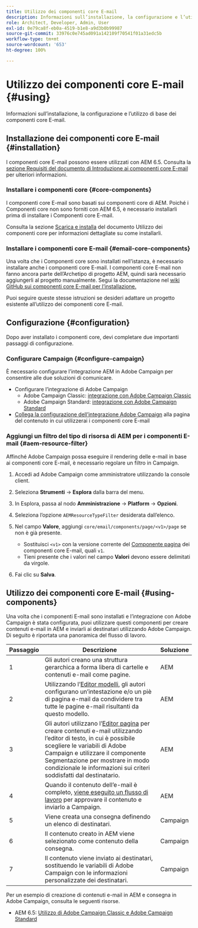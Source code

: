 ```yaml
---
title: Utilizzo dei componenti core E-mail
description: Informazioni sull’installazione, la configurazione e l’utilizzo di base dei componenti core E-mail.
role: Architect, Developer, Admin, User
exl-id: 0e79ca8f-eb0a-4519-b1e8-a9d3b0b99987
source-git-commit: 33976c0e745ad091a142109f70541f01a31edc5b
workflow-type: tm+mt
source-wordcount: '653'
ht-degree: 100%

---
```



# Utilizzo dei componenti core E-mail {#using}

Informazioni sull’installazione, la configurazione e l’utilizzo di base dei componenti core E-mail.

## Installazione dei componenti core E-mail {#installation}

I componenti core E-mail possono essere utilizzati con AEM 6.5. Consulta la [sezione Requisiti del documento di Introduzione ai componenti core E-mail](introduction.md#requirements) per ulteriori informazioni.

### Installare i componenti core {#core-components}

I componenti core E-mail sono basati sui componenti core di AEM. Poiché i Componenti core non sono forniti con AEM 6.5, è necessario installarli prima di installare i Componenti core E-mail.

Consulta la sezione [Scarica e installa](/help/get-started/using.md#download-and-install) del documento Utilizzo dei componenti core per informazioni dettagliate su come installarli.

### Installare i componenti core E-mail {#email-core-components}

Una volta che i Componenti core sono installati nell’istanza, è necessario installare anche i componenti core E-mail. I componenti core E-mail non fanno ancora parte dell’Archetipo di progetto AEM, quindi sarà necessario aggiungerli al progetto manualmente. Segui la documentazione nel [wiki GitHub sui componenti core E-mail per l’installazione.](https://github.com/adobe/aem-core-email-components/wiki/Adding-to-Existing-Project)

Puoi seguire queste stesse istruzioni se desideri adattare un progetto esistente all’utilizzo dei componenti core E-mail.

## Configurazione {#configuration}

Dopo aver installato i componenti core, devi completare due importanti passaggi di configurazione.

### Configurare Campaign {#configure-campaign}

È necessario configurare l’integrazione AEM in Adobe Campaign per consentire alle due soluzioni di comunicare.

* Configurare l’integrazione di Adobe Campaign
   * Adobe Campaign Classic: [integrazione con Adobe Campaign Classic](https://experienceleague.adobe.com/docs/experience-manager-65/administering/integration/campaignonpremise.html?lang=it)
   * Adobe Campaign Standard: [integrazione con Adobe Campaign Standard](https://experienceleague.adobe.com/docs/experience-manager-65/administering/integration/campaignstandard.html?lang=it)
* [Collega la configurazione dell’integrazione Adobe Campaign](/help/email/components/page.md#cloud-services-tab) alla pagina del contenuto in cui utilizzerai i componenti core E-mail

### Aggiungi un filtro del tipo di risorsa di AEM per i componenti E-mail {#aem-resource-filter}

Affinché Adobe Campaign possa eseguire il rendering delle e-mail in base ai componenti core E-mail, è necessario regolare un filtro in Campaign.

1. Accedi ad Adobe Campaign come amministratore utilizzando la console client.

1. Seleziona **Strumenti** -> **Esplora** dalla barra del menu.

1. In Esplora, passa al nodo **Amministrazione** -> **Platform** -> **Opzioni**.

1. Seleziona l’opzione `AEMResourceTypeFilter` desiderata dall’elenco.

1. Nel campo **Valore**, aggiungi `core/email/components/page/<v1>/page` se non è già presente.

   * Sostituisci `<v1>` con la versione corrente del [Componente pagina](/help/email/components/page.md) dei componenti core E-mail, quali `v1`.
   * Tieni presente che i valori nel campo **Valori** devono essere delimitati da virgole.

1. Fai clic su **Salva**.

## Utilizzo dei componenti core E-mail {#using-components}

Una volta che i componenti E-mail sono installati e l’integrazione con Adobe Campaign è stata configurata, puoi utilizzare questi componenti per creare contenuti e-mail in AEM e inviarli ai destinatari utilizzando Adobe Campaign. Di seguito è riportata una panoramica del flusso di lavoro.

| Passaggio | Descrizione | Soluzione |
|---|---|---|
| 1 | Gli autori creano una struttura gerarchica a forma libera di cartelle e contenuti e-mail come pagine. | AEM |
| 2 | Utilizzando l’[Editor modelli,](https://experienceleague.adobe.com/docs/experience-manager-cloud-service/sites/authoring/features/templates.html?lang=it) gli autori configurano un’intestazione e/o un piè di pagina e-mail da condividere tra tutte le pagine e-mail risultanti da questo modello. | AEM |
| 3 | Gli autori utilizzano l’[Editor pagina](https://experienceleague.adobe.com/docs/experience-manager-cloud-service/content/sites/authoring/fundamentals/editing-content.html?lang=it) per creare contenuti e-mail utilizzando l’editor di testo, in cui è possibile scegliere le variabili di Adobe Campaign e utilizzare il componente Segmentazione per mostrare in modo condizionale le informazioni sui criteri soddisfatti dal destinatario. | AEM |
| 4 | Quando il contenuto dell’e-mail è completo, [viene eseguito un flusso di lavoro](https://experienceleague.adobe.com/docs/experience-manager-cloud-service/content/sites/authoring/workflows/overview.html?lang=it) per approvare il contenuto e inviarlo a Campaign. | AEM |
| 5 | Viene creata una consegna definendo un elenco di destinatari. | Campaign |
| 6 | Il contenuto creato in AEM viene selezionato come contenuto della consegna. | Campaign |
| 7 | Il contenuto viene inviato ai destinatari, sostituendo le variabili di Adobe Campaign con le informazioni personalizzate dei destinatari. | Campaign |

Per un esempio di creazione di contenuti e-mail in AEM e consegna in Adobe Campaign, consulta le seguenti risorse.

* AEM 6.5: [Utilizzo di Adobe Campaign Classic e Adobe Campaign Standard](https://experienceleague.adobe.com/docs/experience-manager-65/authoring/aem-adobe-campaign/campaign.html?lang=it)
